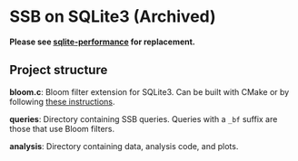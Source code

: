 # SSB on SQLite3 (Archived)

**Please see [sqlite-performance](https://github.com/UWHustle/sqlite-performance) for replacement.**

## Project structure

**bloom.c**: Bloom filter extension for SQLite3. Can be built with CMake or by following [these instructions](https://www.sqlite.org/loadext.html).

**queries**: Directory containing SSB queries. Queries with a `_bf` suffix are those that use Bloom filters.

**analysis**: Directory containing data, analysis code, and plots.
